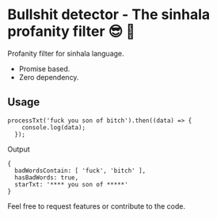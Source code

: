 # Bullshit detector - The sinhala profanity filter :sunglasses: :shit:
Profanity filter for sinhala language.


* Promise based.
* Zero dependency.

## Usage

```
processTxt('fuck you son of bitch').then((data) => {
    console.log(data);
  });
  ```
  Output 
  
```
{
  badWordsContain: [ 'fuck', 'bitch' ],
  hasBadWords: true,
  starTxt: '**** you son of *****'
}
```

Feel free to request features or contribute to the code.
